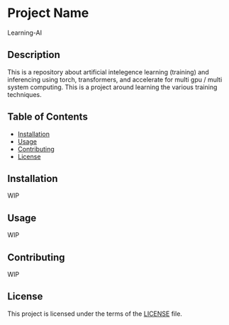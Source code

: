 # Project Name
Learning-AI

## Description

This is a repository about artificial intelegence learning (training) and inferencing using torch, transformers, and accelerate for multi gpu / multi system computing. This is a project around learning the various training techniques.

## Table of Contents

- [Installation](#installation)
- [Usage](#usage)
- [Contributing](#contributing)
- [License](#license)

## Installation

WIP

## Usage

WIP

## Contributing

WIP

## License

This project is licensed under the terms of the [LICENSE](LICENSE) file.